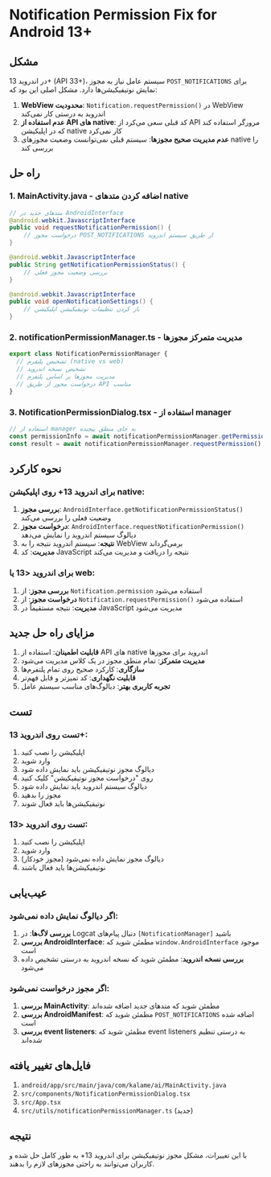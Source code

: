 # Notification Permission Fix for Android 13+

## مشکل

در اندروید 13+ (API 33+)، سیستم عامل نیاز به مجوز `POST_NOTIFICATIONS` برای نمایش نوتیفیکیشن‌ها دارد. مشکل اصلی این بود که:

1. **WebView محدودیت**: `Notification.requestPermission()` در WebView اندروید به درستی کار نمی‌کند
2. **عدم استفاده از API های native**: کد قبلی سعی می‌کرد از API مرورگر استفاده کند که در اپلیکیشن native کار نمی‌کرد
3. **عدم مدیریت صحیح مجوزها**: سیستم قبلی نمی‌توانست وضعیت مجوزهای native را بررسی کند

## راه حل

### 1. MainActivity.java - اضافه کردن متدهای native

```java
// متدهای جدید در AndroidInterface
@android.webkit.JavascriptInterface
public void requestNotificationPermission() {
    // درخواست مجوز POST_NOTIFICATIONS از طریق سیستم اندروید
}

@android.webkit.JavascriptInterface
public String getNotificationPermissionStatus() {
    // بررسی وضعیت مجوز فعلی
}

@android.webkit.JavascriptInterface
public void openNotificationSettings() {
    // باز کردن تنظیمات نوتیفیکیشن اپلیکیشن
}
```

### 2. notificationPermissionManager.ts - مدیریت متمرکز مجوزها

```typescript
export class NotificationPermissionManager {
  // تشخیص پلتفرم (native vs web)
  // تشخیص نسخه اندروید
  // مدیریت مجوزها بر اساس پلتفرم
  // درخواست مجوز از طریق API مناسب
}
```

### 3. NotificationPermissionDialog.tsx - استفاده از manager

```typescript
// استفاده از manager به جای منطق پیچیده
const permissionInfo = await notificationPermissionManager.getPermissionInfo()
const result = await notificationPermissionManager.requestPermission()
```

## نحوه کارکرد

### برای اندروید 13+ روی اپلیکیشن native:

1. **بررسی مجوز**: `AndroidInterface.getNotificationPermissionStatus()` وضعیت فعلی را بررسی می‌کند
2. **درخواست مجوز**: `AndroidInterface.requestNotificationPermission()` دیالوگ سیستم اندروید را نمایش می‌دهد
3. **نتیجه**: سیستم اندروید نتیجه را به WebView برمی‌گرداند
4. **مدیریت**: کد JavaScript نتیجه را دریافت و مدیریت می‌کند

### برای اندروید <13 یا web:

1. **بررسی مجوز**: از `Notification.permission` استفاده می‌شود
2. **درخواست مجوز**: از `Notification.requestPermission()` استفاده می‌شود
3. **مدیریت**: نتیجه مستقیماً در JavaScript مدیریت می‌شود

## مزایای راه حل جدید

1. **قابلیت اطمینان**: استفاده از API های native اندروید برای مجوزها
2. **مدیریت متمرکز**: تمام منطق مجوز در یک کلاس مدیریت می‌شود
3. **سازگاری**: کارکرد صحیح روی تمام پلتفرم‌ها
4. **قابلیت نگهداری**: کد تمیزتر و قابل فهم‌تر
5. **تجربه کاربری بهتر**: دیالوگ‌های مناسب سیستم عامل

## تست

### تست روی اندروید 13+:

1. اپلیکیشن را نصب کنید
2. وارد شوید
3. دیالوگ مجوز نوتیفیکیشن باید نمایش داده شود
4. روی "درخواست مجوز نوتیفیکیشن" کلیک کنید
5. دیالوگ سیستم اندروید باید نمایش داده شود
6. مجوز را بدهید
7. نوتیفیکیشن‌ها باید فعال شوند

### تست روی اندروید <13:

1. اپلیکیشن را نصب کنید
2. وارد شوید
3. دیالوگ مجوز نمایش داده نمی‌شود (مجوز خودکار)
4. نوتیفیکیشن‌ها باید فعال باشند

## عیب‌یابی

### اگر دیالوگ نمایش داده نمی‌شود:

1. **بررسی لاگ‌ها**: در Logcat دنبال پیام‌های `[NotificationManager]` باشید
2. **بررسی AndroidInterface**: مطمئن شوید که `window.AndroidInterface` موجود است
3. **بررسی نسخه اندروید**: مطمئن شوید که نسخه اندروید به درستی تشخیص داده می‌شود

### اگر مجوز درخواست نمی‌شود:

1. **بررسی MainActivity**: مطمئن شوید که متدهای جدید اضافه شده‌اند
2. **بررسی AndroidManifest**: مطمئن شوید که `POST_NOTIFICATIONS` اضافه شده است
3. **بررسی event listeners**: مطمئن شوید که event listeners به درستی تنظیم شده‌اند

## فایل‌های تغییر یافته

1. `android/app/src/main/java/com/kalame/ai/MainActivity.java`
2. `src/components/NotificationPermissionDialog.tsx`
3. `src/App.tsx`
4. `src/utils/notificationPermissionManager.ts` (جدید)

## نتیجه

با این تغییرات، مشکل مجوز نوتیفیکیشن برای اندروید 13+ به طور کامل حل شده و کاربران می‌توانند به راحتی مجوزهای لازم را بدهند.
